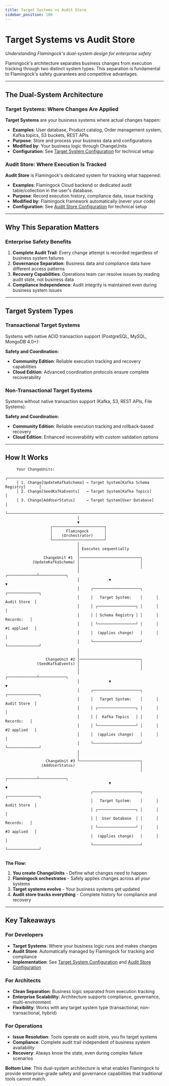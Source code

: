 ```yaml
---
title: Target Systems vs Audit Store
sidebar_position: 100
---
```


# Target Systems vs Audit Store
*Understanding Flamingock's dual-system design for enterprise safety*

Flamingock's architecture separates business changes from execution tracking through two distinct system types. This separation is fundamental to Flamingock's safety guarantees and competitive advantages.

---

## The Dual-System Architecture

### Target Systems: Where Changes Are Applied
**Target Systems** are your business systems where actual changes happen:

- **Examples**: User database, Product catalog, Order management system, Kafka topics, S3 buckets, REST APIs
- **Purpose**: Store and process your business data and configurations
- **Modified by**: Your business logic through ChangeUnits
- **Configuration**: See [Target System Configuration](../flamingock-library-config/target-system-configuration.md) for technical setup

### Audit Store: Where Execution Is Tracked  
**Audit Store** is Flamingock's dedicated system for tracking what happened:

- **Examples**: Flamingock Cloud backend or dedicated audit table/collection in the user's database. 
- **Purpose**: Record execution history, compliance data, issue tracking
- **Modified by**: Flamingock framework automatically (never your code)
- **Configuration**: See [Audit Store Configuration](../flamingock-library-config/audit-store-configuration.md) for technical setup

---

## Why This Separation Matters

### Enterprise Safety Benefits
1. **Complete Audit Trail**: Every change attempt is recorded regardless of business system failures
2. **Governance Separation**: Business data and compliance data have different access patterns
3. **Recovery Capabilities**: Operations team can resolve issues by reading audit state, not business data
4. **Compliance Independence**: Audit integrity is maintained even during business system issues

---

## Target System Types

### Transactional Target Systems
Systems with native ACID transaction support (PostgreSQL, MySQL, MongoDB 4.0+):

**Safety and Coordination:**
- **Community Edition**: Reliable execution tracking and recovery capabilities
- **Cloud Edition**: Advanced coordination protocols ensure complete recoverability

### Non-Transactional Target Systems
Systems without native transaction support (Kafka, S3, REST APIs, File Systems):

**Safety and Coordination:**
- **Community Edition**: Reliable execution tracking and rollback-based recovery
- **Cloud Edition**: Enhanced recoverability with custom validation options

---

## How It Works

```
     Your ChangeUnits:
     ┌──────────────────────────────────────────────────────────────────────────┐
     │ 1. Change[UpdateKafkaSchema] → Target System[Kafka Schema Registry]      │
     │ 2. Change[SeedKafkaEvents]   → Target System[Kafka Topics]               │
     │ 3. Change[AddUserStatus]     → Target System[User Database]              │
     └──────────────────────────────────────────────────────────────────────────┘
                                │
                                ▼
                    ┌───────────────────────┐
                    │      Flamingock       │
                    │    (Orchestrator)     │
                    └───────────────────────┘
                                │
                                │ Executes sequentially
                                │
                 ChangeUnit #1  │───────────────────────────┐
            (UpdateKafkaSchema) │                           │
                                │                           │
                                │             ┌─────────────┴────────────┐
                                │             ▼                          ▼
                                │     ┌─────────────────────┐      ┌──────────────┐
                                │     │   Target System:    │      │ Audit Store  │
                                │     │ ┌─────────────────┐ │      │              │
                                │     │ │ Schema Registry │ │      │   Records:   │
                                │     │ └─────────────────┘ │      │ #1 applied   │
                                │     │  (applies change)   │      │              │
                                │     └─────────────────────┘      └──────────────┘
                                │
                                │
                  ChangeUnit #2 │───────────────────────────┐
              (SeedKafkaEvents) │                           │
                                │                           │
                                │             ┌─────────────┴────────────┐
                                │             ▼                          ▼
                                │     ┌─────────────────────┐      ┌──────────────┐
                                │     │   Target System:    │      │ Audit Store  │
                                │     │ ┌─────────────────┐ │      │              │
                                │     │ │  Kafka Topics   │ │      │   Records:   │
                                │     │ └─────────────────┘ │      │ #2 applied   │
                                │     │  (applies change)   │      │              │
                                │     └─────────────────────┘      └──────────────┘
                                │
                                │
                  ChangeUnit #3 └───────────────────────────┐
                (AddUserStatus)                             │
                                                            │
                                              ┌─────────────┴────────────┐
                                              ▼                          ▼
                                      ┌─────────────────────┐      ┌──────────────┐
                                      │   Target System:    │      │ Audit Store  │
                                      │ ┌─────────────────┐ │      │              │
                                      │ │  User Database  │ │      │   Records:   │
                                      │ └─────────────────┘ │      │ #3 applied   │
                                      │  (applies change)   │      │              │
                                      └─────────────────────┘      └──────────────┘
                                
```

**The Flow:**
1. **You create ChangeUnits** - Define what changes need to happen
2. **Flamingock orchestrates** - Safely applies changes across all your systems  
3. **Target systems evolve** - Your business systems get updated
4. **Audit store tracks everything** - Complete history for compliance and recovery

---

## Key Takeaways

### For Developers
- **Target Systems**: Where your business logic runs and makes changes
- **Audit Store**: Automatically managed by Flamingock for tracking and compliance
- **Implementation**: See [Target System Configuration](../flamingock-library-config/target-system-configuration.md) and [Audit Store Configuration](../flamingock-library-config/audit-store-configuration.md)

### For Architects  
- **Clean Separation**: Business logic separated from execution tracking
- **Enterprise Scalability**: Architecture supports compliance, governance, multi-environment
- **Flexibility**: Works with any target system type (transactional, non-transactional, hybrid)

### For Operations
- **Issue Resolution**: Tools operate on audit store, you fix target systems
- **Compliance**: Complete audit trail independent of business system availability  
- **Recovery**: Always know the state, even during complex failure scenarios

**Bottom Line**: This dual-system architecture is what enables Flamingock to provide enterprise-grade safety and governance capabilities that traditional tools cannot match.
